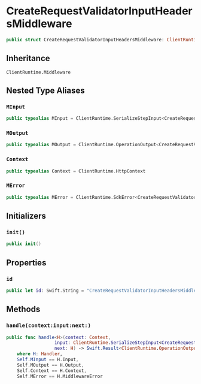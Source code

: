 # CreateRequestValidatorInputHeadersMiddleware

``` swift
public struct CreateRequestValidatorInputHeadersMiddleware: ClientRuntime.Middleware 
```

## Inheritance

`ClientRuntime.Middleware`

## Nested Type Aliases

### `MInput`

``` swift
public typealias MInput = ClientRuntime.SerializeStepInput<CreateRequestValidatorInput>
```

### `MOutput`

``` swift
public typealias MOutput = ClientRuntime.OperationOutput<CreateRequestValidatorOutputResponse>
```

### `Context`

``` swift
public typealias Context = ClientRuntime.HttpContext
```

### `MError`

``` swift
public typealias MError = ClientRuntime.SdkError<CreateRequestValidatorOutputError>
```

## Initializers

### `init()`

``` swift
public init() 
```

## Properties

### `id`

``` swift
public let id: Swift.String = "CreateRequestValidatorInputHeadersMiddleware"
```

## Methods

### `handle(context:input:next:)`

``` swift
public func handle<H>(context: Context,
                  input: ClientRuntime.SerializeStepInput<CreateRequestValidatorInput>,
                  next: H) -> Swift.Result<ClientRuntime.OperationOutput<CreateRequestValidatorOutputResponse>, MError>
    where H: Handler,
    Self.MInput == H.Input,
    Self.MOutput == H.Output,
    Self.Context == H.Context,
    Self.MError == H.MiddlewareError
```
